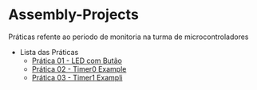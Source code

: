 # Assembly-Projects

Práticas refente ao periodo de monitoria na turma de microcontroladores

* Lista das Práticas
  * [Prática 01 - LED com Butão](https://github.com/guilhermelopeseng/Projetos-Assembly/tree/main/led_button)
  * [Prática 02 - Timer0 Example](https://github.com/guilhermelopeseng/Projetos-Assembly/tree/main/timer0MikroC)
  * [Prática 03 - Timer1 Exampli](https://github.com/guilhermelopeseng/Projects-PIC16f877A/tree/main/Timer%201%20Counter)
